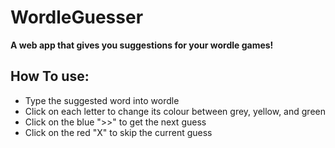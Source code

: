 # WordleGuesser

**A web app that gives you suggestions for your wordle games!**

[Link]:(https://nyuriumuri.github.io/WordleGuesser/)

## How To use:

- Type the suggested word into wordle
- Click on each letter to change its colour between grey, yellow, and green
- Click on the blue ">>" to get the next guess
- Click on the red "X" to skip the current guess